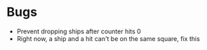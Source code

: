 # Bugs

- Prevent dropping ships after counter hits 0
- Right now, a ship and a hit can't be on the same square, fix this
